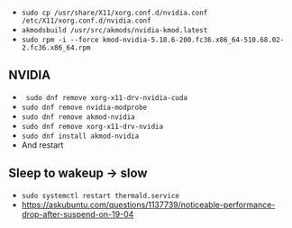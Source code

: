 - `sudo cp /usr/share/X11/xorg.conf.d/nvidia.conf /etc/X11/xorg.conf.d/nvidia.conf`
- `akmodsbuild /usr/src/akmods/nvidia-kmod.latest`
- `sudo rpm -i --force kmod-nvidia-5.18.6-200.fc36.x86_64-510.68.02-2.fc36.x86_64.rpm`



## NVIDIA

- ` sudo dnf remove xorg-x11-drv-nvidia-cuda`
- `sudo dnf remove nvidia-modprobe`
- `sudo dnf remove akmod-nvidia`
- `sudo dnf remove xorg-x11-drv-nvidia`
- `sudo dnf install akmod-nvidia`
- And restart


## Sleep to wakeup -> slow

- `sudo systemctl restart thermald.service`
- https://askubuntu.com/questions/1137739/noticeable-performance-drop-after-suspend-on-19-04
